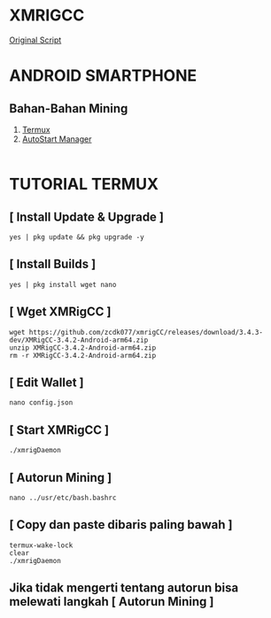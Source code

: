 # XMRIGCC
<a href=https://moneyblink.com/k6VT492G6xKR>Original Script</a>

# ANDROID SMARTPHONE

## Bahan-Bahan Mining
1. <a href=https://moneyblink.com/UhQzhTymk>Termux</a>
2. <a href=https://moneyblink.com/7kzerY1eXJx1>AutoStart Manager</a> <br><br>

# TUTORIAL TERMUX

## [ Install Update & Upgrade ]

```
yes | pkg update && pkg upgrade -y
```

## [ Install Builds ]

```
yes | pkg install wget nano
```

## [ Wget XMRigCC ]
```
wget https://github.com/zcdk077/xmrigCC/releases/download/3.4.3-dev/XMRigCC-3.4.2-Android-arm64.zip
unzip XMRigCC-3.4.2-Android-arm64.zip
rm -r XMRigCC-3.4.2-Android-arm64.zip
```

## [ Edit Wallet ]
```
nano config.json
```

## [ Start XMRigCC ]
```
./xmrigDaemon
```

## [ Autorun Mining ]

```
nano ../usr/etc/bash.bashrc
```

## [ Copy dan paste dibaris paling bawah ]

```
termux-wake-lock
clear
./xmrigDaemon
```

## Jika tidak mengerti tentang autorun bisa melewati langkah [ Autorun Mining ]
